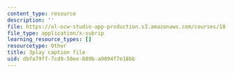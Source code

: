 ```yaml
---
content_type: resource
description: ''
file: https://ol-ocw-studio-app-production.s3.amazonaws.com/courses/18-01sc-single-variable-calculus-fall-2010/dbfa79ff7cd950ee889ba9094f7e18bb_eHJuAByQf5A.vtt
file_type: application/x-subrip
learning_resource_types: []
resourcetype: Other
title: 3play caption file
uid: dbfa79ff-7cd9-50ee-889b-a9094f7e18bb
---
```


